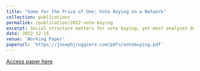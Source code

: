 ```yaml
---
title: "Some for the Price of One: Vote Buying on a Network"
collection: publications
permalink: /publication/2022-vote-buying
excerpt: Social structure matters for vote buying, yet most analyses do not account for interdependence between actors. We provide a formal model of elections in which candidates may offer private transfers to policy-motivated voters connected on a social network at the expense of a public good. Investigation of deep parameters governing social structure allows for comparison across societies. Contrary to much existing theory, equilibrium transfers are not determined by network density, but primarily by group fractionalization and homophily, while inequalities are driven by a disproportionate targeting of minorities. Additionally, we consider heterogeneous information between candidates, clarifying the role of density and demonstrating that homophily can endogenously generate in-group favoritism. Finally, we explore the role of network-dependent information flows with model simulations.
date: 2022-12-15
venue: 'Working Paper'
paperurl: 'https://josephjruggiero.com/pdfs/votebuying.pdf'
---
```



[Access paper here](https://doi.org/10.1080/2154896X.2016.1257102)

